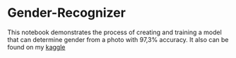 # Gender-Recognizer
This notebook demonstrates the process of creating and training a model that can determine gender from a photo with 97,3% accuracy.
It also can be found on my [kaggle](https://www.kaggle.com/code/maximravichev/gender-recognizer-tensorflow-keras-97-3) 
